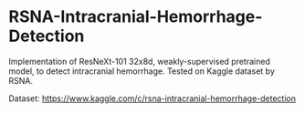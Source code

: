 # RSNA-Intracranial-Hemorrhage-Detection
Implementation of ResNeXt-101 32x8d, weakly-supervised pretrained model, to detect intracranial hemorrhage.
Tested on Kaggle dataset by RSNA.

Dataset: https://www.kaggle.com/c/rsna-intracranial-hemorrhage-detection 
